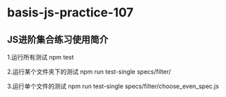 # basis-js-practice-107
## JS进阶集合练习使用简介

1.运行所有测试
npm test

2.运行某个文件夹下的测试
npm run test-single specs/filter/

3.运行单个文件的测试
npm run test-single specs/filter/choose_even_spec.js

